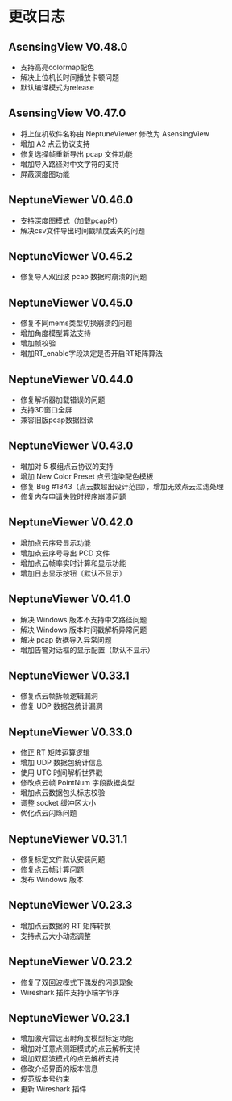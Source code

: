 # 更改日志

## AsensingView V0.48.0

- 支持高亮colormap配色
- 解决上位机长时间播放卡顿问题
- 默认编译模式为release

## AsensingView V0.47.0

- 将上位机软件名称由 NeptuneViewer 修改为 AsensingView
- 增加 A2 点云协议支持
- 修复选择帧重新导出 pcap 文件功能
- 增加导入路径对中文字符的支持
- 屏蔽深度图功能

## NeptuneViewer V0.46.0

- 支持深度图模式（加载pcap时）
- 解决csv文件导出时间戳精度丢失的问题

## NeptuneViewer V0.45.2

- 修复导入双回波 pcap 数据时崩溃的问题

## NeptuneViewer V0.45.0

- 修复不同mems类型切换崩溃的问题
- 增加角度模型算法支持
- 增加帧校验
- 增加RT_enable字段决定是否开启RT矩阵算法

## NeptuneViewer V0.44.0

- 修复解析器加载错误的问题
- 支持3D窗口全屏
- 兼容旧版pcap数据回读

## NeptuneViewer V0.43.0

- 增加对 5 模组点云协议的支持
- 增加 New Color Preset 点云渲染配色模板
- 修复 Bug #1843（点云数超出设计范围），增加无效点云过滤处理
- 修复内存申请失败时程序崩溃问题

## NeptuneViewer V0.42.0

- 增加点云序号显示功能
- 增加点云序号导出 PCD 文件
- 增加点云帧率实时计算和显示功能
- 增加日志显示按钮（默认不显示）

## NeptuneViewer V0.41.0

- 解决 Windows 版本不支持中文路径问题
- 解决 Windows 版本时间戳解析异常问题
- 解决 pcap 数据导入异常问题
- 增加告警对话框的显示配置（默认不显示）

## NeptuneViewer V0.33.1

- 修复点云帧拆帧逻辑漏洞
- 修复 UDP 数据包统计漏洞

## NeptuneViewer V0.33.0

- 修正 RT 矩阵运算逻辑
- 增加 UDP 数据包统计信息
- 使用 UTC 时间解析世界戳
- 修改点云帧 PointNum 字段数据类型
- 增加点云数据包头标志校验
- 调整 socket 缓冲区大小
- 优化点云闪烁问题

## NeptuneViewer V0.31.1

- 修复标定文件默认安装问题
- 修复点云帧计算问题
- 发布 Windows 版本

## NeptuneViewer V0.23.3

- 增加点云数据的 RT 矩阵转换
- 支持点云大小动态调整

## NeptuneViewer V0.23.2

- 修复了双回波模式下偶发的闪退现象
- Wireshark 插件支持小端字节序

## NeptuneViewer V0.23.1

- 增加激光雷达出射角度模型标定功能
- 增加对任意点测距模式的点云解析支持
- 增加双回波模式的点云解析支持
- 修改介绍界面的版本信息
- 规范版本号约束
- 更新 Wireshark 插件

